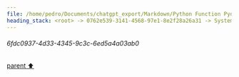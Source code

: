 ```yaml
---
file: /home/pedro/Documents/chatgpt_export/Markdown/Python Function Pydantic Model.md
heading_stack: <root> -> 0762e539-3141-4568-97e1-8e2f28a26a31 -> System -> 7310dbb5-540b-40ba-ba28-f730ab506660 -> System -> aaa26adf-0eb0-4d7d-93a7-d9d284b5c9f3 -> User -> c6015848-a2ab-4b8c-8922-7bf89d9fdf34 -> Assistant -> Models -> 1. `ParameterModel` -> 2. `DecoratorModel` -> 3. `FunctionModel` -> Methods -> Class Method in `FunctionModel` -> Instance Method in `FunctionModel` -> aaa2eb12-3770-4c5c-a7d3-11878ab54370 -> User -> 0dd09b46-e035-48e5-b69f-280b00736c87 -> Assistant -> 02c086bb-208a-49fb-93b3-54248d0f2aa5 -> Tool -> 03e8d8b9-74a8-4a74-a1bf-aec328fe0a7c -> Assistant -> aaa26425-589c-40d9-908e-333cab56319e -> User -> 9e70ce7f-89db-47ac-85b9-7d73fd7ab640 -> Assistant -> 9cb5bb3a-3cd2-4945-b8b9-01e102f6b2ab -> Tool -> 4b953605-0288-49bf-8ce8-041f4a25504d -> Assistant -> 1801b898-5c26-4e7a-af26-d7268e8c01b5 -> Assistant -> 855176a8-5adb-411e-a098-cae3b880d095 -> Assistant -> 22bbc826-60cc-4070-af85-31471f4bf1de -> Tool -> e3ed333b-ba18-4842-b480-3f634245d238 -> Assistant -> aaa2ded3-1a21-484d-9326-598b00f61110 -> User -> 5b0b16af-8e39-4842-b887-04965d88167a -> Assistant -> 82554842-e6c7-4a6c-953b-8778ad13f907 -> Tool -> 9e6d99ad-6826-402d-b2df-17c8435586f0 -> Assistant -> 8ea69820-2e45-4f03-a531-0caeea4ca772 -> Assistant -> c8a255a2-f1db-4668-b976-619d18cc4c9a -> Tool -> e5a85609-e6ea-4263-800f-599e24019950 -> Assistant -> 7077a825-b4ed-4044-aeb4-4c2eef133509 -> Assistant -> 27051524-a0d0-48c2-b51f-127049bbddc3 -> Tool -> 8080c22e-9466-44bf-8bd6-5688b064d583 -> Assistant -> aaa239f7-a854-420f-9afa-841001491865 -> User -> cabb6712-685d-49e8-8af7-837ea6277f43 -> System -> a3034118-ba1f-4ee0-b487-daa540cdf236 -> Assistant -> 2f7d2cd2-9aa9-4ca1-a42f-53296be00132 -> Tool -> 8ff07254-af54-49bf-8e6f-8e2801ba7184 -> Assistant -> 2e959f2c-486e-444b-a6cf-8bb8eda6a77d -> Tool -> 77161e88-66bd-481a-b462-51820df15a4b -> Assistant -> f9e86d22-1f27-4bd6-8664-7cb72c386b6b -> Assistant -> aaa2b611-e6c8-4bed-b99d-34a0efb777c4 -> User -> 20eb6f92-e97d-4bff-9548-cc674656cf49 -> Assistant -> 54e67c7c-bc03-4f36-9a83-4e77d9e68e9e -> Tool -> ff52ba1a-d5dd-4037-9d27-6e145a9268d0 -> Assistant -> aaa29597-3ee2-4b63-9d66-7e46d9b21223 -> User -> 7c7f1290-7903-4e49-bf88-07a3a14b7058 -> System -> 1b7bfd49-3f89-426d-ae55-8eeef11d4dd9 -> Assistant -> d3eb6a26-715c-4221-a8e5-ceb1817d908b -> Tool -> ed67e3c8-b4b6-4a7d-99e4-fe956d0fdf3c -> Assistant -> 2173b865-5c1c-4c3f-9005-a5727e436499 -> Assistant -> 65dc3678-4ca8-401b-98c6-df2d399679f7 -> Tool -> 3ccd7b6b-5544-4705-9e60-fc850b1a15cb -> Assistant -> aaa269bb-1cbd-4747-b22d-3ad163b40814 -> User -> 04f43ec6-ff4c-4b29-b23e-61767df38267 -> Assistant -> cfd79b3a-4a67-4a85-8803-76cca4b9d9d5 -> Tool -> bed60de6-ffa2-49ba-aea6-ca1d4c3e835d -> Assistant -> aaa2bdbe-4aa6-4d23-bbeb-334fd207e768 -> User -> 139da970-f69b-4cf6-98f7-659579f441fe -> Assistant -> 7fa29889-92aa-4121-85f1-ebbfe9f9c241 -> Tool -> ff222952-bf93-40ae-b042-711f218c3c14 -> Assistant -> dc8a50cc-93c3-4ea8-952f-e8a9f46e0af2 -> Assistant -> bf4d5767-5798-475b-a015-3cb730906bc8 -> Tool -> 399690d8-1c4d-46f7-9b8f-b2efdc5cfe01 -> Assistant -> 78555ab8-b89e-40bb-80af-03cf8e8c69ee -> Assistant -> 036a5701-5ddd-4b9a-aa4c-670f7b514671 -> Tool -> 31b64583-e9db-4d48-8cd7-49294aaf7bff -> Assistant -> 3537a467-eacf-4ee4-9b2f-f9deb4a17eea -> Assistant -> 43997f6f-5978-462c-b5d4-43a546415a18 -> Tool -> 02522474-9b23-4f49-b51c-2f28accf5ce6 -> Assistant -> aaa2f93b-be42-4159-b281-68247e96c202 -> User -> 67d2693e-2fc0-4917-ba81-fdef733a8c47 -> Assistant -> aaa294a4-2ca8-4f9b-bc95-c479e5cf5d47 -> User -> f67acd3d-da0f-4d90-ac1f-b4751a24f19f -> Assistant -> aaa23af1-8da0-4118-a1d1-6f3008015d6d -> User -> 09da6b6c-4255-42cb-a20a-a9498484e166 -> Assistant -> aaa2c5b2-d9c3-4cdc-a9a1-3d3d25950ac0 -> User -> 36fcca0d-d0c5-4834-8203-c9af23e6c0ab -> Assistant -> aaa2c1cb-defa-4426-8d0d-29576debf728 -> User -> 4005cba9-5135-4fad-8ad8-762e2d8a0c2c -> Assistant -> aaa2baeb-6b60-42bf-8c2a-b6a0e1586a93 -> User -> 1eb2869f-9fd0-49fa-a951-a2c76c880a60 -> Assistant -> aaa2921c-13bd-4a33-b64f-ffd637bcfd59 -> User -> 6b5ce96d-436e-4be2-bc8a-821b34038ec9 -> Assistant -> Revised YAML Design -> Key Changes and Justifications -> Considerations for Future Work -> aaa28d7b-c94a-4fee-a355-96b1acb8871b -> User -> bae73c6d-4135-4c88-8de9-c7466fdd10bf -> Assistant -> Pseudocode for Code Generation -> aaa2f455-87d8-457d-88d1-988943ca31d4 -> User -> f6341336-d0cf-419c-b57c-b1b4cbfca700 -> Assistant -> Pseudocode -> Critical Analysis -> aaa247f1-853e-4107-ad69-a9737a6c4af2 -> User -> a4d99788-e47f-4bdc-bba9-436063b1dc59 -> Assistant -> Opportunities for Abstraction -> Handling Indentation -> aaa220cc-d698-43de-9084-ff23ddb2192c -> User -> 33d24acd-8a94-46cd-83b7-9e66a8522403 -> Assistant -> 7db5b81c-0271-4c12-8e8e-57adbb64e758 -> Tool -> 6f5d9f84-6c47-471e-a8c1-884b798eb30d -> Assistant -> a7276c3f-b024-4b2e-b71b-5fdc31ee690a -> Assistant -> f26f8c5e-dd88-4fb1-8eb7-b7cad7e8aa26 -> Tool -> 225b8ee9-b322-4a5b-a641-58f7298ae9e6 -> Assistant -> aaa28c5c-9f79-45a6-9a38-15080a462ad9 -> User -> ee509196-ab27-4139-b8e7-93cef6032314 -> Assistant -> c4c0528c-f855-4bf7-93e3-3facf9808c4a -> Tool -> a11a9622-82b8-4b7d-a76c-5fc4a28888d9 -> Assistant -> aaa29502-70cd-4a32-ad46-7cbeab1f3438 -> User -> f48c72b2-47f0-461d-9ad7-6ba725821fc6 -> Assistant -> 6fdc0937-4d33-4345-9c3c-6ed5a4a03ab0
---
```

###### 6fdc0937-4d33-4345-9c3c-6ed5a4a03ab0
[parent ⬆️](#f48c72b2-47f0-461d-9ad7-6ba725821fc6)
